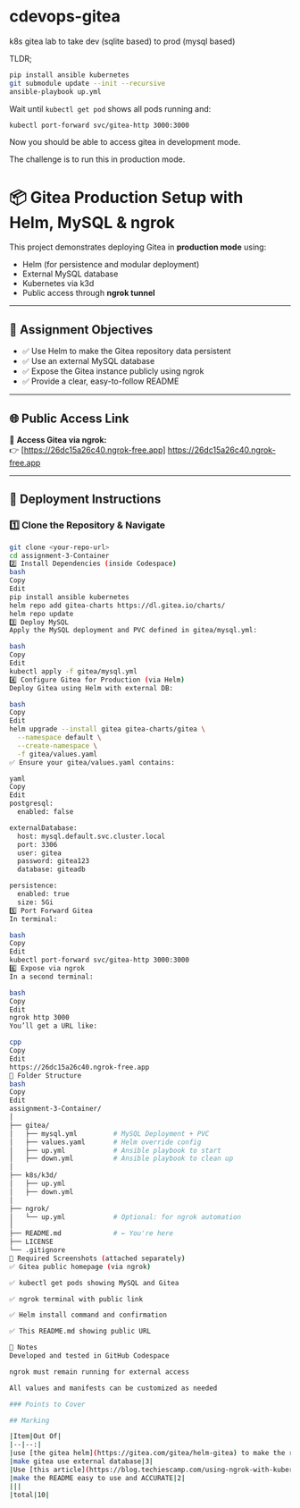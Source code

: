 # cdevops-gitea
k8s gitea lab to take dev (sqlite based) to prod (mysql based)

TLDR;

```bash
pip install ansible kubernetes
git submodule update --init --recursive
ansible-playbook up.yml
```

Wait until `kubectl get pod` shows all pods running and:

```bash
kubectl port-forward svc/gitea-http 3000:3000
```

Now you should be able to access gitea in development mode.

The challenge is to run this in production mode.

# 📦 Gitea Production Setup with Helm, MySQL & ngrok

This project demonstrates deploying Gitea in **production mode** using:
- Helm (for persistence and modular deployment)
- External MySQL database
- Kubernetes via k3d
- Public access through **ngrok tunnel**

---

## 🎯 Assignment Objectives

- ✅ Use Helm to make the Gitea repository data persistent
- ✅ Use an external MySQL database
- ✅ Expose the Gitea instance publicly using ngrok
- ✅ Provide a clear, easy-to-follow README

---

## 🌐 Public Access Link

🔗 **Access Gitea via ngrok:**  
👉 [https://26dc15a26c40.ngrok-free.app] https://26dc15a26c40.ngrok-free.app

---

## 🚀 Deployment Instructions

### 1️⃣ Clone the Repository & Navigate

```bash
git clone <your-repo-url>
cd assignment-3-Container
2️⃣ Install Dependencies (inside Codespace)
bash
Copy
Edit
pip install ansible kubernetes
helm repo add gitea-charts https://dl.gitea.io/charts/
helm repo update
3️⃣ Deploy MySQL
Apply the MySQL deployment and PVC defined in gitea/mysql.yml:

bash
Copy
Edit
kubectl apply -f gitea/mysql.yml
4️⃣ Configure Gitea for Production (via Helm)
Deploy Gitea using Helm with external DB:

bash
Copy
Edit
helm upgrade --install gitea gitea-charts/gitea \
  --namespace default \
  --create-namespace \
  -f gitea/values.yaml
✅ Ensure your gitea/values.yaml contains:

yaml
Copy
Edit
postgresql:
  enabled: false

externalDatabase:
  host: mysql.default.svc.cluster.local
  port: 3306
  user: gitea
  password: gitea123
  database: giteadb

persistence:
  enabled: true
  size: 5Gi
5️⃣ Port Forward Gitea
In terminal:

bash
Copy
Edit
kubectl port-forward svc/gitea-http 3000:3000
6️⃣ Expose via ngrok
In a second terminal:

bash
Copy
Edit
ngrok http 3000
You’ll get a URL like:

cpp
Copy
Edit
https://26dc15a26c40.ngrok-free.app
📁 Folder Structure
bash
Copy
Edit
assignment-3-Container/
│
├── gitea/
│   ├── mysql.yml         # MySQL Deployment + PVC
│   ├── values.yaml       # Helm override config
│   ├── up.yml            # Ansible playbook to start
│   ├── down.yml          # Ansible playbook to clean up
│
├── k8s/k3d/
│   ├── up.yml
│   ├── down.yml
│
├── ngrok/
│   └── up.yml            # Optional: for ngrok automation
│
├── README.md             # ← You're here
├── LICENSE
└── .gitignore
📸 Required Screenshots (attached separately)
✅ Gitea public homepage (via ngrok)

✅ kubectl get pods showing MySQL and Gitea

✅ ngrok terminal with public link

✅ Helm install command and confirmation

✅ This README.md showing public URL

🧾 Notes
Developed and tested in GitHub Codespace

ngrok must remain running for external access

All values and manifests can be customized as needed

### Points to Cover

## Marking

|Item|Out Of|
|--|--:|
|use [the gitea helm](https://gitea.com/gitea/helm-gitea) to make the repository data persistent|3|
|make gitea use external database|3|
|Use [this article](https://blog.techiescamp.com/using-ngrok-with-kubernetes/) to expose your gitea instance publically|2|
|make the README easy to use and ACCURATE|2|
|||
|total|10|
